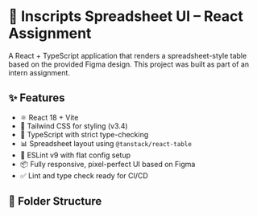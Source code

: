 # 🧾 Inscripts Spreadsheet UI – React Assignment

A React + TypeScript application that renders a spreadsheet-style table based on the provided Figma design. This project was built as part of an intern assignment.

## ✨ Features

- ⚛️ React 18 + Vite
- 🎨 Tailwind CSS for styling (v3.4)
- 🧠 TypeScript with strict type-checking
- 📊 Spreadsheet layout using `@tanstack/react-table`
- 🧼 ESLint v9 with flat config setup
- 📦 Fully responsive, pixel-perfect UI based on Figma
- ✅ Lint and type check ready for CI/CD

## 📁 Folder Structure

